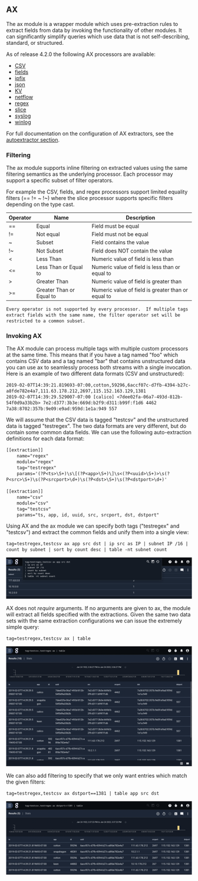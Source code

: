 ## AX

The ax module is a wrapper module which uses pre-extraction rules to extract fields from data by invoking the functionality of other modules.  It can significantly simplify queries which use data that is not self-describing, standard, or structured.

As of release 4.2.0 the following AX processors are available:

* [CSV](../csv/csv.md)
* [fields](../fields/fields.md)
* [ipfix](../ipfix/ipfix.md)
* [json](../json/json.md)
* [KV](../kv/kv.md)
* [netflow](../netflow/netflow.md)
* [regex](../regex/regex.md)
* [slice](../slice/slice.md)
* [syslog](../syslog/syslog.md)
* [winlog](../winlog/winlog.md)

For full documentation on the configuration of AX extractors, see the [autoextractor section](../../configuration/autoextractors.md).

### Filtering

The ax module supports inline filtering on extracted values using the same filtering semantics as the underlying processor.  Each processor may support a specific subset of filter operators.

For example the CSV, fields, and regex processors support limited equality filters (== != ~ !~) where the slice processor supports specific filters depending on the type cast.

| Operator | Name | Description |
|----------|------|-------------|
| == | Equal | Field must be equal
| != | Not equal | Field must not be equal
| ~ | Subset | Field contains the value
| !~ | Not Subset | Field does NOT contain the value
| < | Less Than | Numeric value of field is less than
| <= | Less Than or Equal to | Numeric value of field is less than or equal to
| > | Greater Than | Numeric value of field is greater than
| >= | Greater Than or Equal to | Numeric value of field is greater than or equal to

```{note}
Every operator is not supported by every processor.  If multiple tags extract fields with the same name, the filter operator set will be restricted to a common subset.
```

### Invoking AX

The AX module can process multiple tags with multiple custom processors at the same time.  This means that if you have a tag named "foo" which contains CSV data and a tag named "bar" that contains unstructured data you can use ax to seamlessly process both streams with a single invocation.  Here is an example of two different data formats (CSV and unstructured):

```
2019-02-07T14:39:21.819693-07:00,cotton,59296,6accf07c-d7fb-4394-b27c-a8fde782e4a7,111.63.178.212,2697,115.152.163.129,1381
2019-02-07T14:39:29.529007-07:00 [calico] <7dee02fa-06a7-493d-812b-54f0d9a33b2b> 7e2:d377:3b3e:669d:b2f9:d311:b99f:f1d6 4462 7a38:8702:357b:9e09:e9ad:959d:1e1a:949 557
```

We will assume that the CSV data is tagged "testcsv" and the unstructured data is tagged "testregex". The two data formats are very different, but do contain some common data fields.  We can use the following auto-extraction definitions for each data format:

```
[[extraction]]
	name="regex"
	module="regex"
	tag="testregex"
	params='(?P<ts>\S+)\s\[(?P<app>\S+)\]\s<(?P<uuid>\S+)>\s(?P<src>\S+)\s(?P<srcport>\d+)\s(?P<dst>\S+)\s(?P<dstport>\d+)'

[[extraction]]
	name="csv"
	module="csv"
	tag="testcsv"
	params="ts, app, id, uuid, src, srcport, dst, dstport"
```

Using AX and the ax module we can specify both tags ("testregex" and "testcsv") and extract the common fields and unify them into a single view:

```gravwell
tag=testregex,testcsv ax app src dst | ip src as IP | subnet IP /16 | count by subnet | sort by count desc | table -nt subnet count
```

![Subnet Counts](subcounts.png)

AX does not *require* arguments.  If no arguments are given to ax, the module will extract all fields specified with the extractions.  Given the same two data sets with the same extraction configurations we can issue the extremely simple query:

```gravwell
tag=testregex,testcsv ax | table
```

![AX Extract All](ax.png)

We can also add filtering to specify that we only want entries which match the given filters:

```gravwell
tag=testregex,testcsv ax dstport==1381 | table app src dst
```

![AX Extract Filter](axfilter.png)
